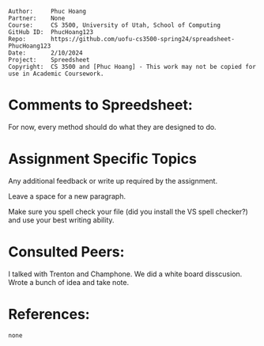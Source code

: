 ```
Author:     Phuc Hoang
Partner:    None
Course:     CS 3500, University of Utah, School of Computing
GitHub ID:  PhucHoang123
Repo:       https://github.com/uofu-cs3500-spring24/spreadsheet-PhucHoang123
Date:       2/10/2024
Project:    Spreedsheet
Copyright:  CS 3500 and [Phuc Hoang] - This work may not be copied for use in Academic Coursework.
```

# Comments to Spreedsheet:
For now, every method should do what they are designed to do.
# Assignment Specific Topics
Any additional feedback or write up required by the assignment.

Leave a space for a new paragraph.

Make sure you spell check your file (did you install the VS spell checker?) and use your best writing ability.

# Consulted Peers:

I talked with Trenton and Champhone. We did a white board disscusion. Wrote a bunch of idea and take note.

# References:

    none